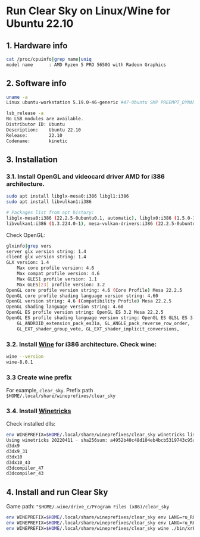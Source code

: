 # Run Clear Sky on Linux/Wine for Ubuntu 22.10

## 1. Hardware info
```sh
cat /proc/cpuinfo|grep name|uniq
model name      : AMD Ryzen 5 PRO 5650G with Radeon Graphics
```

## 2. Software info
```sh
uname -a
Linux ubuntu-workstation 5.19.0-46-generic #47-Ubuntu SMP PREEMPT_DYNAMIC Fri Jun 16 13:30:11 UTC 2023 x86_64 x86_64 x86_64 GNU/Linux

lsb_release -a
No LSB modules are available.
Distributor ID: Ubuntu
Description:    Ubuntu 22.10
Release:        22.10
Codename:       kinetic
```

## 3. Installation

### 3.1. Install OpenGL and videocard driver AMD for i386 architecture.
```sh
sudo apt install libglx-mesa0:i386 libgl1:i386
sudo apt install libvulkan1:i386

# Packages list from apt history:
libglx-mesa0:i386 (22.2.5-0ubuntu0.1, automatic), libglx0:i386 (1.5.0-1, automatic), libgl1-mesa-dri:i386 (22.2.5-0ubuntu0.1, automatic), libxcb-glx0:i386 (1.15-1, automatic), libgl1:i386 (1.5.0-1)
libvulkan1:i386 (1.3.224.0-1), mesa-vulkan-drivers:i386 (22.2.5-0ubuntu0.1, automatic), libxcb-randr0:i386 (1.15-1, automatic)
```

Check OpenGL:
```sh
glxinfo|grep vers
server glx version string: 1.4
client glx version string: 1.4
GLX version: 1.4
    Max core profile version: 4.6
    Max compat profile version: 4.6
    Max GLES1 profile version: 1.1
    Max GLES[23] profile version: 3.2
OpenGL core profile version string: 4.6 (Core Profile) Mesa 22.2.5
OpenGL core profile shading language version string: 4.60
OpenGL version string: 4.6 (Compatibility Profile) Mesa 22.2.5
OpenGL shading language version string: 4.60
OpenGL ES profile version string: OpenGL ES 3.2 Mesa 22.2.5
OpenGL ES profile shading language version string: OpenGL ES GLSL ES 3.20
    GL_ANDROID_extension_pack_es31a, GL_ANGLE_pack_reverse_row_order,
    GL_EXT_shader_group_vote, GL_EXT_shader_implicit_conversions,
```

### 3.2. Install [Wine](https://wiki.winehq.org/Ubuntu) for i386 architecture. Check wine:
```sh
wine --version
wine-8.0.1
```
### 3.3 Create wine prefix

For example, `clear_sky`. Prefix path `$HOME/.local/share/wineprefixes/clear_sky`

### 3.4. Install [Winetricks](https://wiki.winehq.org/Winetricks)

Check installed dlls:
```sh
env WINEPREFIX=$HOME/.local/share/wineprefixes/clear_sky winetricks list-installed
Using winetricks 20220411 - sha256sum: a4952b40c48d104eb4bcb5319743c95ae68b404661957a134974ae4e1dc79b34 with wine-8.0.1 and WINEARCH=win32
d3dx9
d3dx9_31
d3dx10
d3dx10_43
d3dcompiler_47
d3dcompiler_43
```

## 4. Install and run Clear Sky

Game path: `"$HOME/.wine/drive_c/Program Files (x86)/clear_sky`

```sh
env WINEPREFIX=$HOME/.local/share/wineprefixes/clear_sky env LANG=ru_RU.CP1251 env LC_ALL="ru_RU.CP1251" wine ./setup.exe
env WINEPREFIX=$HOME/.local/share/wineprefixes/clear_sky env LANG=ru_RU.CP1251 env LC_ALL="ru_RU.CP1251" wine ./Redist/DirectX/DXSETUP.exe
env WINEPREFIX=$HOME/.local/share/wineprefixes/clear_sky wine ./bin/xrEngine.exe
```
